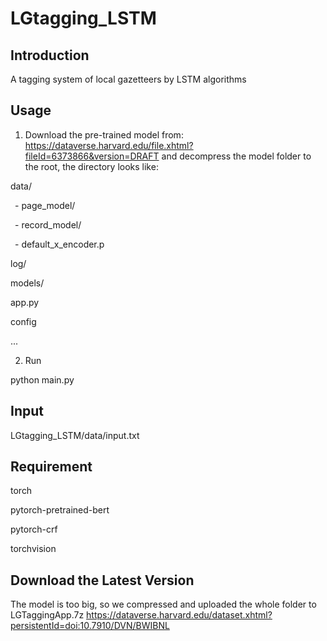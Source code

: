 # LGtagging_LSTM
## Introduction

A tagging system of local gazetteers by LSTM algorithms

## Usage

1. Download the pre-trained model from: https://dataverse.harvard.edu/file.xhtml?fileId=6373866&version=DRAFT and decompress the model folder to the root, the directory looks like:

data/

&ensp;\- page_model/
 
&ensp;\- record_model/
 
&ensp;\- default_x_encoder.p

log/

models/

app.py

config

...

2. Run

python main.py
    
## Input

LGtagging_LSTM/data/input.txt

## Requirement

torch

pytorch-pretrained-bert

pytorch-crf

torchvision


## Download the Latest Version

The model is too big, so we compressed and uploaded the whole folder to LGTaggingApp.7z https://dataverse.harvard.edu/dataset.xhtml?persistentId=doi:10.7910/DVN/BWIBNL
